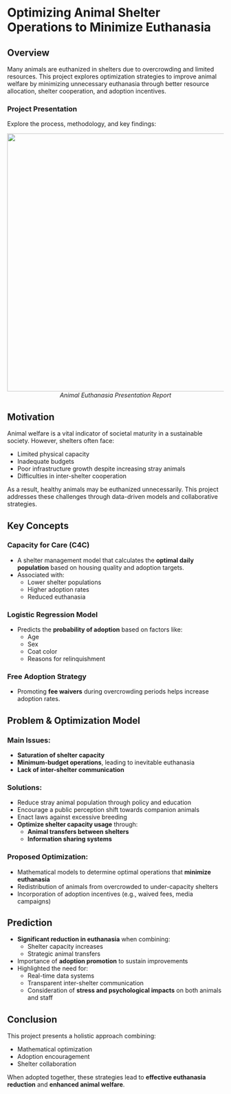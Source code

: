 # Optimizing Animal Shelter Operations to Minimize Euthanasia

## Overview

Many animals are euthanized in shelters due to overcrowding and limited resources. This project explores optimization strategies to improve animal welfare by minimizing unnecessary euthanasia through better resource allocation, shelter cooperation, and adoption incentives.

### Project Presentation

Explore the process, methodology, and key findings:  
<p align="center">
  <a href="https://docs.google.com/presentation/d/12NT_EXuGT3CUvEWvozrSCCW91rGqv0qm/edit?usp=sharing&ouid=106708788260229897760&rtpof=true&sd=true" target="_blank">
    <img src="https://github.com/user-attachments/assets/9491c213-17dd-437b-9b1c-959730da7cd0" alt="" width="600"/>
  </a>
  <br>
  <em>Animal Euthanasia Presentation Report</em>
</p>

## Motivation

Animal welfare is a vital indicator of societal maturity in a sustainable society. However, shelters often face:

- Limited physical capacity  
- Inadequate budgets  
- Poor infrastructure growth despite increasing stray animals  
- Difficulties in inter-shelter cooperation  

As a result, healthy animals may be euthanized unnecessarily. This project addresses these challenges through data-driven models and collaborative strategies.

## Key Concepts

### Capacity for Care (C4C)

- A shelter management model that calculates the **optimal daily population** based on housing quality and adoption targets.
- Associated with:
  - Lower shelter populations  
  - Higher adoption rates  
  - Reduced euthanasia

### Logistic Regression Model

- Predicts the **probability of adoption** based on factors like:
  - Age  
  - Sex  
  - Coat color  
  - Reasons for relinquishment

### Free Adoption Strategy

- Promoting **fee waivers** during overcrowding periods helps increase adoption rates.

## Problem & Optimization Model

### Main Issues:

- **Saturation of shelter capacity**  
- **Minimum-budget operations**, leading to inevitable euthanasia  
- **Lack of inter-shelter communication**  

### Solutions:

- Reduce stray animal population through policy and education  
- Encourage a public perception shift towards companion animals  
- Enact laws against excessive breeding  
- **Optimize shelter capacity usage** through:
  - **Animal transfers between shelters**  
  - **Information sharing systems**

### Proposed Optimization:

- Mathematical models to determine optimal operations that **minimize euthanasia**  
- Redistribution of animals from overcrowded to under-capacity shelters  
- Incorporation of adoption incentives (e.g., waived fees, media campaigns)

## Prediction

- **Significant reduction in euthanasia** when combining:
  - Shelter capacity increases  
  - Strategic animal transfers  
- Importance of **adoption promotion** to sustain improvements  
- Highlighted the need for:
  - Real-time data systems  
  - Transparent inter-shelter communication  
  - Consideration of **stress and psychological impacts** on both animals and staff

## Conclusion

This project presents a holistic approach combining:

- Mathematical optimization  
- Adoption encouragement  
- Shelter collaboration

When adopted together, these strategies lead to **effective euthanasia reduction** and **enhanced animal welfare**.
